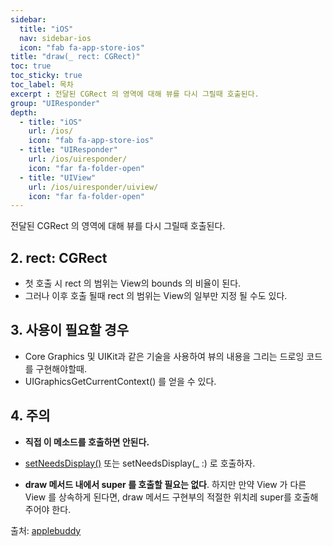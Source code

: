```yaml
---
sidebar:
  title: "iOS"
  nav: sidebar-ios
  icon: "fab fa-app-store-ios"
title: "draw(_ rect: CGRect)"
toc: true
toc_sticky: true
toc_label: 목차
excerpt : 전달된 CGRect 의 영역에 대해 뷰를 다시 그릴때 호출된다.
group: "UIResponder"
depth: 
  - title: "iOS"
    url: /ios/
    icon: "fab fa-app-store-ios"
  - title: "UIResponder"
    url: /ios/uiresponder/
    icon: "far fa-folder-open"
  - title: "UIView"
    url: /ios/uiresponder/uiview/
    icon: "far fa-folder-open"
---
```

전달된 CGRect 의 영역에 대해 뷰를 다시 그릴때 호출된다.


## 2. rect: CGRect
- 첫 호출 시 rect 의 범위는 View의 bounds 의 비율이 된다. 
- 그러나 이후 호출 될때 rect 의 범위는 View의 일부만 지정 될 수도 있다.

## 3. 사용이 필요할 경우
- Core Graphics 및 UIKit과 같은 기술을 사용하여 뷰의 내용을 그리는 드로잉 코드를 구현해야할때.
- UIGraphicsGetCurrentContext() 를 얻을 수 있다.

## 4. 주의
- **직접 이 메소드를 호출하면 안된다.** 
- [setNeedsDisplay()](/ios/uiresponder/uiview/setNeedsDisplay) 또는 setNeedsDisplay(_ :) 로 호출하자.

- **draw 메서드 내에서 super 를 호출할 필요는 없다**. 하지만 만약 View 가 다른 View 를 상속하게 된다면, draw 메서드 구현부의 적절한 위치레 super를 호출해주어야 한다.


출처: [applebuddy](https://0urtrees.tistory.com/157)
